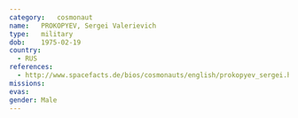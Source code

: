 ```yaml
---
category:	cosmonaut
name:	PROKOPYEV, Sergei Valerievich
type:	military
dob:	1975-02-19
country:
  - RUS
references:
  - http://www.spacefacts.de/bios/cosmonauts/english/prokopyev_sergei.htm
missions:
evas:
gender:	Male
---
```

